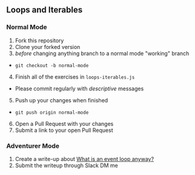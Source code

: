 ## Loops and Iterables


### Normal Mode
1. Fork this repository
2. Clone your forked version
3. *before* changing anything branch to a normal mode "working" branch
  - `git checkout -b normal-mode`
4. Finish all of the exercises in `loops-iterables.js`
  - Please commit regularly with _descriptive_ messages
5. Push up your changes when finished
  - `git push origin normal-mode`
6. Open a Pull Request with your changes
7. Submit a link to your open Pull Request

### Adventurer Mode
1. Create a write-up about [What is an event loop anyway?](https://www.youtube.com/watch?v=8aGhZQkoFbQ)
2. Submit the writeup through Slack DM me
